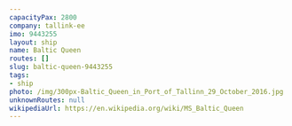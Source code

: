 ```yaml
---
capacityPax: 2800
company: tallink-ee
imo: 9443255
layout: ship
name: Baltic Queen
routes: []
slug: baltic-queen-9443255
tags:
- ship
photo: /img/300px-Baltic_Queen_in_Port_of_Tallinn_29_October_2016.jpg
unknownRoutes: null
wikipediaUrl: https://en.wikipedia.org/wiki/MS_Baltic_Queen
---
```

